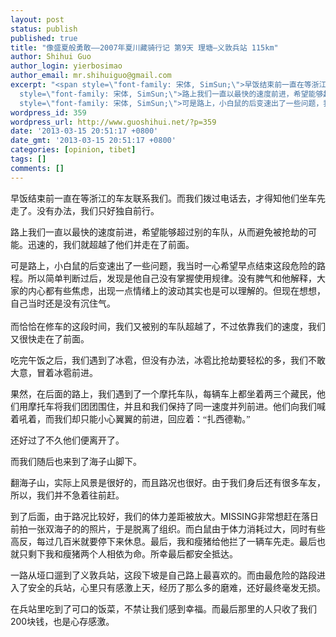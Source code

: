 ```yaml
---
layout: post
status: publish
published: true
title: "像盛夏般勇敢——2007年夏川藏骑行记 第9天 理塘—义敦兵站 115km"
author: Shihui Guo
author_login: yierbosimao
author_email: mr.shihuiguo@gmail.com
excerpt: "<span style=\"font-family: 宋体, SimSun;\">早饭结束前一直在等浙江的车友联系我们。而我们拨过电话去，才得知他们坐车先走了。没有办法，我们只好独自前行。</span>\r\n\r\n<span
  style=\"font-family: 宋体, SimSun;\">路上我们一直以最快的速度前进，希望能够超过别的车队，从而避免被抢劫的可能。迅速的，我们就超越了他们并走在了前面。</span>\r\n\r\n<span
  style=\"font-family: 宋体, SimSun;\">可是路上，小白鼠的后变速出了一些问题，我当时一心希望早点结束这段危险的路程。所以简单判断过后，发现是他自己没有掌握使用规律。没有脾气和他解释，大家的内心都有些焦虑，出现一点情绪上的波动其实也是可以理解的。但现在想想，自己当时还是没有沉住气。</span>\r\n"
wordpress_id: 359
wordpress_url: http://www.guoshihui.net/?p=359
date: '2013-03-15 20:51:17 +0800'
date_gmt: '2013-03-15 20:51:17 +0800'
categories: [opinion, tibet]
tags: []
comments: []
---
```

<p><span style="font-family: 宋体, SimSun;">早饭结束前一直在等浙江的车友联系我们。而我们拨过电话去，才得知他们坐车先走了。没有办法，我们只好独自前行。</span></p>
<p><span style="font-family: 宋体, SimSun;">路上我们一直以最快的速度前进，希望能够超过别的车队，从而避免被抢劫的可能。迅速的，我们就超越了他们并走在了前面。</span></p>
<p><span style="font-family: 宋体, SimSun;">可是路上，小白鼠的后变速出了一些问题，我当时一心希望早点结束这段危险的路程。所以简单判断过后，发现是他自己没有掌握使用规律。没有脾气和他解释，大家的内心都有些焦虑，出现一点情绪上的波动其实也是可以理解的。但现在想想，自己当时还是没有沉住气。</span><br />
<a id="more"></a><a id="more-359"></a><br />
<span style="font-family: 宋体, SimSun;">而恰恰在修车的这段时间，我们又被别的车队超越了，不过依靠我们的速度，我们又很快走在了前面。</span></p>
<p><span style="font-family: 宋体, SimSun;">吃完午饭之后，我们遇到了冰雹，但没有办法，冰雹比抢劫要轻松的多，我们不敢大意，冒着冰雹前进。</span></p>
<p><span style="font-family: 宋体, SimSun;">果然，在后面的路上，我们遇到了一个摩托车队，每辆车上都坐着两三个藏民，他们用摩托车将我们团团围住，并且和我们保持了同一速度并列前进。他们向我们喊着吼着，而我们却只能小心翼翼的前进，回应着：“扎西德勒。”</span></p>
<p><span style="font-family: 宋体, SimSun;">还好过了不久他们便离开了。</span></p>
<p><span style="font-family: 宋体, SimSun;">而我们随后也来到了海子山脚下。</span></p>
<p><span style="font-family: 宋体, SimSun;">翻海子山，实际上风景是很好的，而且路况也很好。由于我们身后还有很多车友，所以，我们并不急着往前赶。</span></p>
<p><span style="font-family: 宋体, SimSun;">到了后面，由于路况比较好，我们的体力差距被放大。</span>MISSING<span style="font-family: 宋体, SimSun;">非常想赶在落日前拍一张双海子的的照片，于是脱离了组织。而白鼠由于体力消耗过大，同时有些高反，每过几百米就要停下来休息。最后，我和瘦猪给他拦了一辆车先走。最后也就只剩下我和瘦猪两个人相依为命。所幸最后都安全抵达。</span></p>
<p><span style="font-family: 宋体, SimSun;">一路从垭口遛到了义敦兵站，这段下坡是自己路上最喜欢的。而由最危险的路段进入了安全的兵站，心里只有感激上天，经历了那么多的磨难，还好最终毫发无损。</span></p>
<p><span style="font-family: 宋体, SimSun;">在兵站里吃到了可口的饭菜，不禁让我们感到幸福。而最后那里的人只收了我们</span>200<span style="font-family: 宋体, SimSun;">块钱，也是心存感激。</span></p>
